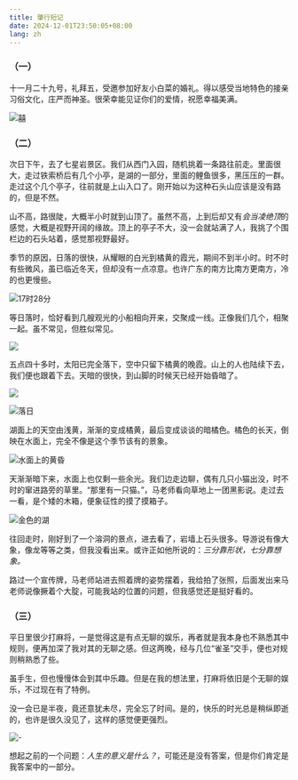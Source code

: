 ```yaml
---
title: 肇行短记
date: 2024-12-01T23:50:05+08:00
lang: zh 
---
```


### （一）

十一月二十九号，礼拜五，受邀参加好友小白菜的婚礼。得以感受当地特色的接亲习俗文化，庄严而神圣。很荣幸能见证你们的爱情，祝愿幸福美满。

![囍](https://s2.loli.net/2024/12/26/9e72NlyC4wVigBX.jpg)


### （二）

次日下午，去了七星岩景区。我们从西门入园，随机挑着一条路往前走。里面很大，走过铁索桥后有几个小亭，是湖的一部分，里面的鲤鱼很多，黑压压的一群。走过这个几个亭子，往前就是上山入口了。刚开始以为这种石头山应该是没有路的，但是不然。

山不高，路很陡，大概半小时就到山顶了。虽然不高，上到后却又有*会当凌绝顶*的感觉，大概是视野开阔的缘故。顶上的亭子不大，没一会就站满了人，我挑了个围栏边的石头站着，感觉那视野最好。

季节的原因，日落的很快，从耀眼的白光到橘黄的霞光，期间不到半小时。时不时有些微风，虽已临近冬天，但却没有一点凉意。也许广东的南方比南方更南方，冷的也更慢些。

![17时28分](https://s2.loli.net/2024/12/03/LiShEWmY6e5bFdg.jpg)


等日落时，恰好看到几艘观光的小船相向开来，交聚成一线。正像我们几个，相聚一起。虽不常见，但胜似常见。

![](https://s2.loli.net/2024/12/03/BRejNZlnb8hWCYF.jpg)


五点四十多时，太阳已完全落下，空中只留下橘黄的晚霞。山上的人也陆续下去，我们便也跟着下去。天暗的很快，到山脚的时候天已经开始昏暗了。

![](https://s2.loli.net/2024/12/03/eWANry1g4MBDkIK.jpg)

![落日](https://s2.loli.net/2024/12/03/8DROX6g1FSLliUK.jpg)


湖面上的天空由浅黄，渐渐的变成橘黄，最后变成谈谈的暗橘色。橘色的长天，倒映在水面上，完全不像是这个季节该有的景象。

![水面上的黄昏](https://s2.loli.net/2024/12/03/41KjJ6dEsvzBGND.jpg)


天渐渐暗下来，水面上也仅剩一些余光。我们边走边聊，偶有几只小猫出没，时不时的窜进路旁的草里。“那里有一只猫。”，马老师看向草地上一团黑影说。走过去一看，是个矮的木箱，便象征性的摸了摸箱子。

![金色的湖](https://s2.loli.net/2024/12/03/Qoa5HKNVfBA8R4G.jpg)


往回走时，刚好到了一个溶洞的景点，进去看了，岩墙上石头很多。导游说有像大象，像龙等等之类，但我没看出来。或许正如他所说的：*三分靠形状，七分靠想象。*

路过一个宣传牌，马老师站进去照着牌的姿势摆着，我给拍了张照，后面发出来马老师说像撅着个大腚，可能我站的位置的问题，但我感觉还是挺好看的。



### （三）

平日里很少打麻将，一是觉得这是有点无聊的娱乐，再者就是我本身也不熟悉其中规则，便再加深了我对其的无聊之感。但这两晚，经与几位“雀圣”交手，便也对规则稍熟悉了些。

虽手生，但也慢慢体会到其中乐趣。但是在我的想法里，打麻将依旧是个无聊的娱乐，不过现在有了特例。

没一会已是半夜，竟还意犹未尽，完全忘了时间。是的，快乐的时光总是稍纵即逝的，也许是很久没见了，这样的感觉便更强烈。

![-](https://s2.loli.net/2024/12/05/ohTZqNFwdJ5z8Hu.jpg)


想起之前的一个问题：*人生的意义是什么？*，可能还是没有答案，但是你们肯定是我答案中的一部分。
